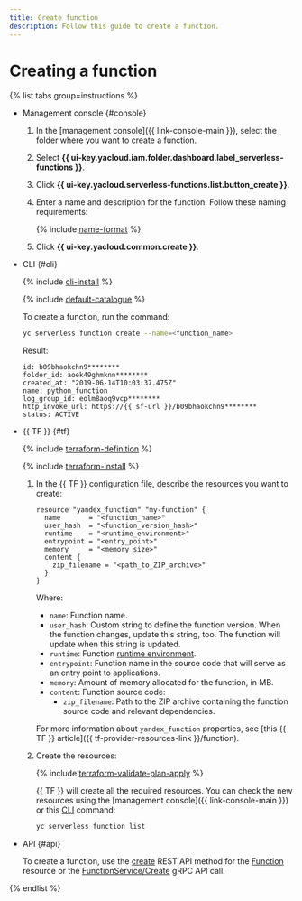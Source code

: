 ```yaml
---
title: Create function
description: Follow this guide to create a function.
---
```


# Creating a function

{% list tabs group=instructions %}

- Management console {#console}

    1. In the [management console]({{ link-console-main }}), select the folder where you want to create a function.
    1. Select **{{ ui-key.yacloud.iam.folder.dashboard.label_serverless-functions }}**.
    1. Click **{{ ui-key.yacloud.serverless-functions.list.button_create }}**.
    1. Enter a name and description for the function. Follow these naming requirements:

        {% include [name-format](../../../_includes/name-format.md) %}

    1. Click **{{ ui-key.yacloud.common.create }}**.

- CLI {#cli}

    {% include [cli-install](../../../_includes/cli-install.md) %}

    {% include [default-catalogue](../../../_includes/default-catalogue.md) %}

    To create a function, run the command:

    ```bash
    yc serverless function create --name=<function_name>
    ```

    Result:

    ```text
    id: b09bhaokchn9********
    folder_id: aoek49ghmknn********
    created_at: "2019-06-14T10:03:37.475Z"
    name: python_function
    log_group_id: eolm8aoq9vcp********
    http_invoke_url: https://{{ sf-url }}/b09bhaokchn9********
    status: ACTIVE
    ```

- {{ TF }} {#tf}

    {% include [terraform-definition](../../../_tutorials/_tutorials_includes/terraform-definition.md) %}

    {% include [terraform-install](../../../_includes/terraform-install.md) %}

    1. In the {{ TF }} configuration file, describe the resources you want to create:

        ```hcl
        resource "yandex_function" "my-function" {
          name       = "<function_name>"
          user_hash  = "<function_version_hash>"
          runtime    = "<runtime_environment>"
          entrypoint = "<entry_point>"
          memory     = "<memory_size>"
          content {
            zip_filename = "<path_to_ZIP_archive>"
          }
        }
        ```

        Where:

        * `name`: Function name.
        * `user_hash`: Custom string to define the function version. When the function changes, update this string, too. The function will update when this string is updated.
        * `runtime`: Function [runtime environment](../../concepts/runtime/index.md).
        * `entrypoint`: Function name in the source code that will serve as an entry point to applications.
        * `memory`: Amount of memory allocated for the function, in MB.
        * `content`: Function source code:
            * `zip_filename`: Path to the ZIP archive containing the function source code and relevant dependencies.

        For more information about `yandex_function` properties, see [this {{ TF }} article]({{ tf-provider-resources-link }}/function).

    1. Create the resources:

        {% include [terraform-validate-plan-apply](../../../_tutorials/_tutorials_includes/terraform-validate-plan-apply.md) %}

        {{ TF }} will create all the required resources. You can check the new resources using the [management console]({{ link-console-main }}) or this [CLI](../../../cli/) command:

        ```bash
        yc serverless function list
        ```

- API {#api}

    To create a function, use the [create](../../functions/api-ref/Function/create.md) REST API method for the [Function](../../functions/api-ref/Function/index.md) resource or the [FunctionService/Create](../../functions/api-ref/grpc/Function/create.md) gRPC API call.


{% endlist %}
